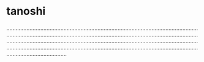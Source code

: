 # tanoshi
.......................................................................................................................................................................................................................................................................................................................................................................................................................................................................................................................................................
